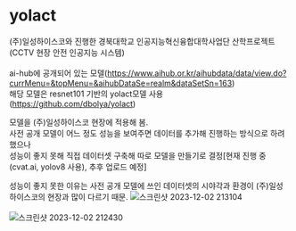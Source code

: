 # yolact
(주)일성하이스코와 진행한 경북대학교 인공지능혁신융합대학사업단 산학프로젝트(CCTV 현장 안전 인공지능 시스템)<br/><br/>
ai-hub에 공개되어 있는 모델(https://www.aihub.or.kr/aihubdata/data/view.do?currMenu=&topMenu=&aihubDataSe=realm&dataSetSn=163)<br>
해당 모델은 resnet101 기반의 yolact모델 사용 (https://github.com/dbolya/yolact)

모델을 (주)일성하이스코 현장에 적용해 봄.<br>
사전 공개 모델이 어느 정도 성능을 보여주면 데이터를 추가해 진행하는 방식으로 하려했으나 <br/>
성능이 좋지 못해 직접 데이터셋 구축해 따로 모델을 만들기로 결정[현재 진행 중(cvat.ai, yolov8 사용), 추후 업로드 예정]<br/>

성능이 좋지 못한 이유는 사전 공개 모델에 쓰인 데이터셋의 시야각과 환경이 (주)일성하이스코의 현장과 많이 다르기 때문.
![스크린샷 2023-12-02 213104](https://github.com/jk9169/yolact/assets/50520447/577a1a6e-a066-4dbc-ae54-01eface1aec9) <br/><br/>
![스크린샷 2023-12-02 212430](https://github.com/jk9169/yolact/assets/50520447/13716f05-0523-4b49-b558-4794c4a7b1dc)
